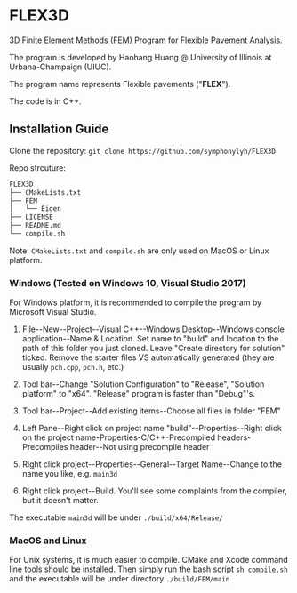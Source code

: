 # FLEX3D
3D Finite Element Methods (FEM) Program for Flexible Pavement Analysis.

The program is developed by Haohang Huang @ University of Illinois at Urbana-Champaign (UIUC).

The program name represents Flexible pavements ("**FLEX**").

The code is in C++.

## Installation Guide
Clone the repository:
`git clone https://github.com/symphonylyh/FLEX3D`

Repo strcuture:
```bash
FLEX3D
├── CMakeLists.txt
├── FEM
│   └── Eigen
├── LICENSE
├── README.md
└── compile.sh
```

Note: `CMakeLists.txt` and `compile.sh` are only used on MacOS or Linux platform.

### Windows (Tested on Windows 10, Visual Studio 2017)
For Windows platform, it is recommended to compile the program by Microsoft Visual Studio.
1. File--New--Project--Visual C++--Windows Desktop--Windows console application--Name & Location. Set name to "build" and location to the path of this folder you just cloned. Leave "Create directory for solution" ticked. Remove the starter files VS automatically generated (they are usually `pch.cpp`, `pch.h`, etc.)

2. Tool bar--Change "Solution Configuration" to "Release", "Solution platform" to "x64". "Release" program is faster than "Debug"'s.

3. Tool bar--Project--Add existing items--Choose all files in folder "FEM"

4. Left Pane--Right click on project name "build"--Properties--Right click on the project name-Properties-C/C++-Precompiled headers-Precompiles header--Not using precompile header

5. Right click project--Properties--General--Target Name--Change to the name you like, e.g. `main3d`

6. Right click project--Build. You'll see some complaints from the compiler, but it doesn't matter.

The executable `main3d` will be under `./build/x64/Release/`

### MacOS and Linux
For Unix systems, it is much easier to compile. CMake and Xcode command line tools should be installed. Then simply run the bash script
`sh compile.sh`
and the executable will be under directory `./build/FEM/main`
